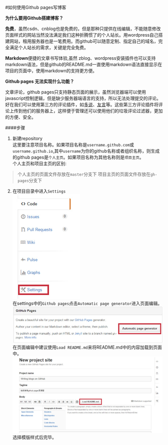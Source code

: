 #如何使用Github pages写博客  

**为什么要用Github搭建博客？**  

**免费**，虽然csdn、cnblog也是免费的，但是那种只提供在线编辑，不能随意修改页面样式的网站当然没法满足我们这种折腾惯了的个人站长。用wordpress自己搭建网站，租用服务器也是一笔费用。而github可以随意定制、指定自己的域名，完全满足个人站长的需求，关键是完全免费。  

**Markdown**便捷的文章书写体验,虽然 zblog、wordpress安装插件也可以支持markdown语法，但是github的README.md一直使用markdown语法直接显示在项目的页面中，使用markdown的支持更方便。  

**Github pages 无法实现什么功能？**  

文章评论，github pages只支持静态页面的展示，虽然浏览器端可以使用javascript控制逻辑，但是缺少服务器端语言的支持，所以无法处理提交的评论。好在我们可以使用第三方的评论插件，如[多说](http://duoshuo.com/)、[友言](http://www.uyan.cc/)等。这些第三方评论插件将评论上传到他们的服务器上，这样便于管理还可以使用他们的垃圾评论过滤器，更加的方便、安全。  

####步骤  

1. 新建repository   
这里要注意项目名称。如果项目名称是```username.github.com```或```username.github.io```,其中```username```为你的github名称或者组织名称，则生成的github pages是```个人主页```。如果项目名称为其他名称则是```项目主页```。  
个人主页和项目主页的区别:    
>个人主页的页面文件存放在```master```分支下
>项目主页的页面文件存放在```gh-pages```分支下

2. 在项目目录中进入```Settings```  
![](https://raw.githubusercontent.com/uedtianji/writing_blogs_on_github/master/images/1.jpg)  
在settings中的```Github pages```点击```Automatic page generator```进入页面编辑。  
![](https://raw.githubusercontent.com/uedtianji/writing_blogs_on_github/master/images/2.jpg)  
在页面编辑中建议使用```Load README.md```来将README.md中的内容加载到页面中。  
![](https://raw.githubusercontent.com/uedtianji/writing_blogs_on_github/master/images/3.jpg)  
选择模版样式后完毕。  







